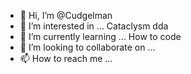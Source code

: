 - 👋 Hi, I’m @Cudgelman
- 👀 I’m interested in ... Cataclysm dda
- 🌱 I’m currently learning ... How to code 
- 💞️ I’m looking to collaborate on ...
- 📫 How to reach me ...

<!---
Cudgelman/Cudgelman is a ✨ special ✨ repository because its `README.md` (this file) appears on your GitHub profile.
You can click the Preview link to take a look at your changes.
--->
